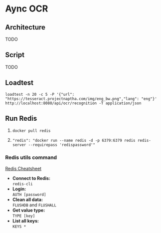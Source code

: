 # Aync OCR

## Architecture
TODO

## Script
TODO

## Loadtest
`loadtest -n 20 -c 5 -P '{"url": "https://tesseract.projectnaptha.com/img/eng_bw.png","lang": "eng"}' http://localhost:8080/api/ocr/recognition -T application/json`

## Run Redis
1. `docker pull redis`

2. `"redis": "docker run --name redis -d -p 6379:6379 redis redis-server --requirepass 'redispassword'"`

### Redis utils command

[Redis Cheatsheet](https://quickref.me/redis)

- **Connect to Redis:** <br/> `redis-cli`
- **Login:** <br/> `AUTH [password]`
- **Clean all data:** <br/> `FLUSHDB` and `FLUSHALL`
- **Get value type:** <br/> `TYPE [key]`
- **List all keys:** <br/> `KEYS *`